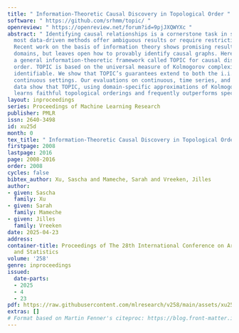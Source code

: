 ```yaml
---
title: " Information-Theoretic Causal Discovery in Topological Order "
software: " https://github.com/srhmm/topic/ "
openreview: " https://openreview.net/forum?id=9pjJXQWYXc "
abstract: " Identifying causal relationships is a cornerstone task in science, but
  most data-driven methods offer ambiguous results or require restrictive assumptions.
  Recent work on the basis of information theory shows promising results across many
  domains, but leaves open how to provably identify causal graphs. Here, we develop
  a general information-theoretic framework called TOPIC for causal discovery in topological
  order. TOPIC is based on the universal measure of Kolmogorov complexity and is fully
  identifiable. We show that TOPIC’s guarantees extend to both the i.i.d. and non-i.i.d.
  continuous settings. Our evaluations on continuous, time series, and interventional
  data show that TOPIC, using domain-specific approximations of Kolmogorov complexity,
  learns faithful topological orderings and frequently outperforms specialized methods. "
layout: inproceedings
series: Proceedings of Machine Learning Research
publisher: PMLR
issn: 2640-3498
id: xu25d
month: 0
tex_title: " Information-Theoretic Causal Discovery in Topological Order "
firstpage: 2008
lastpage: 2016
page: 2008-2016
order: 2008
cycles: false
bibtex_author: Xu, Sascha and Mameche, Sarah and Vreeken, Jilles
author:
- given: Sascha
  family: Xu
- given: Sarah
  family: Mameche
- given: Jilles
  family: Vreeken
date: 2025-04-23
address:
container-title: Proceedings of The 28th International Conference on Artificial Intelligence
  and Statistics
volume: '258'
genre: inproceedings
issued:
  date-parts:
  - 2025
  - 4
  - 23
pdf: https://raw.githubusercontent.com/mlresearch/v258/main/assets/xu25d/xu25d.pdf
extras: []
# Format based on Martin Fenner's citeproc: https://blog.front-matter.io/posts/citeproc-yaml-for-bibliographies/
---
```

